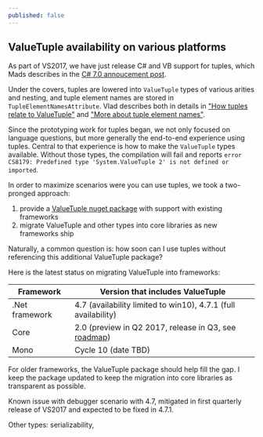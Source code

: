 ```yaml
---
published: false
---
```

## ValueTuple availability on various platforms

As part of VS2017, we have just release C# and VB support for tuples, which Mads describes in the [C# 7.0 annoucement post](https://blogs.msdn.microsoft.com/dotnet/2017/03/09/new-features-in-c-7-0/).

Under the covers, tuples are lowered into `ValueTuple` types of various arities and nesting, and tuple element names are stored in `TupleElementNamesAttribute`. Vlad describes both in details in ["How tuples relate to ValueTuple"](http://mustoverride.com/tuples_valuetuple/) and ["More about tuple element names"](http://mustoverride.com/tuples_names/).

Since the prototyping work for tuples began, we not only focused on language questions, but more generally the end-to-end experience using tuples. Central to that experience is how to make the `ValueTuple` types available. 
Without those types, the compilation will fail and reports `error CS8179: Predefined type 'System.ValueTuple 2' is not defined or imported`.

In order to maximize scenarios were you can use tuples, we took a two-pronged approach:
1. provide a [ValueTuple nuget package](https://www.nuget.org/packages/System.ValueTuple) with support with existing frameworks
2. migrate ValueTuple and other types into core libraries as new frameworks ship

Naturally, a common question is: how soon can I use tuples without referencing this additional ValueTuple package?

Here is the latest status on migrating ValueTuple into frameworks:

| Framework | Version that includes ValueTuple |
|-----------|----------------------------------|
| .Net framework | 4.7 (availability limited to win10), 4.7.1 (full availability) |
| Core | 2.0 (preview in Q2 2017, release in Q3, see [roadmap](https://github.com/dotnet/core/blob/master/roadmap.md)) |
| Mono | Cycle 10 (date TBD) |

For older frameworks, the ValueTuple package should help fill the gap. I keep the package updated to keep the migration into core libraries as transparent as possible.

Known issue with debugger scenario with 4.7, mitigated in first quarterly release of VS2017 and expected to be fixed in 4.7.1.

Other types: serializability, 

